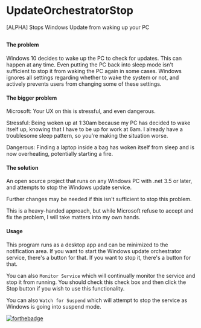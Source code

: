 ﻿# UpdateOrchestratorStop
[ALPHA] Stops Windows Update from waking up your PC

##

#### The problem

Windows 10 decides to wake up the PC to check for updates. This can happen at any time. Even putting the PC back into sleep mode isn't sufficient to stop it from waking the PC again in some cases. Windows ignores all settings regarding whether to wake the system or not, and actively prevents users from changing some of these settings.

#### The bigger problem

Microsoft: Your UX on this is stressful, and even dangerous.

Stressful: Being woken up at 1:30am because my PC has decided to wake itself up, knowing that I have to be up for work at 6am. I already have a troublesome sleep pattern, so you're making the situation worse.

Dangerous: Finding a laptop inside a bag has woken itself from sleep and is now overheating, potentially starting a fire.

#### The solution
An open source project that runs on any Windows PC with .net 3.5 or later, and attempts to stop the Windows update service.

Further changes may be needed if this isn't sufficient to stop this problem.

This is a heavy-handed approach, but while Microsoft refuse to accept and fix the problem, I will take matters into my own hands.

#### Usage
This program runs as a desktop app and can be minimized to the notification area. If you want to start the Windows update orchestrator service, there's a button for that. If you want to stop it, there's a button for that.

You can also `Monitor Service` which will continually monitor the service and stop it from running. You should check this check box and then click the Stop button if you wish to use this functionality.

You can also `Watch for Suspend` which will attempt to stop the service as Windows is going into suspend mode.

[![forthebadge](https://forthebadge.com/images/badges/built-with-resentment.svg)](https://forthebadge.com)
